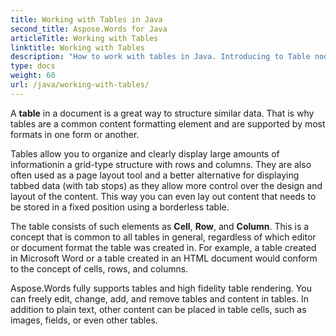 ```yaml
---
title: Working with Tables in Java
second_title: Aspose.Words for Java
articleTitle: Working with Tables
linktitle: Working with Tables
description: "How to work with tables in Java. Introducing to Table node concepts in Aspose.Words for Java."
type: docs
weight: 60
url: /java/working-with-tables/
---
```


A **table** in a document is a great way to structure similar data. That is why tables are a common content formatting element and are supported by most formats in one form or another.

Tables allow you to organize and clearly display large amounts of informationin a grid-type structure with rows and columns. They are also often used as a page layout tool and a better alternative for displaying tabbed data (with tab stops) as they allow more control over the design and layout of the content. This way you can even lay out content that needs to be stored in a fixed position using a borderless table.

The table consists of such elements as **Cell**, **Row**, and **Column**. This is a concept that is common to all tables in general, regardless of which editor or document format the table was created in. For example, a table created in Microsoft Word or a table created in an HTML document would conform to the concept of cells, rows, and columns.

Aspose.Words fully supports tables and high fidelity table rendering. You can freely edit, change, add, and remove tables and content in tables. In addition to plain text, other content can be placed in table cells, such as images, fields, or even other tables.